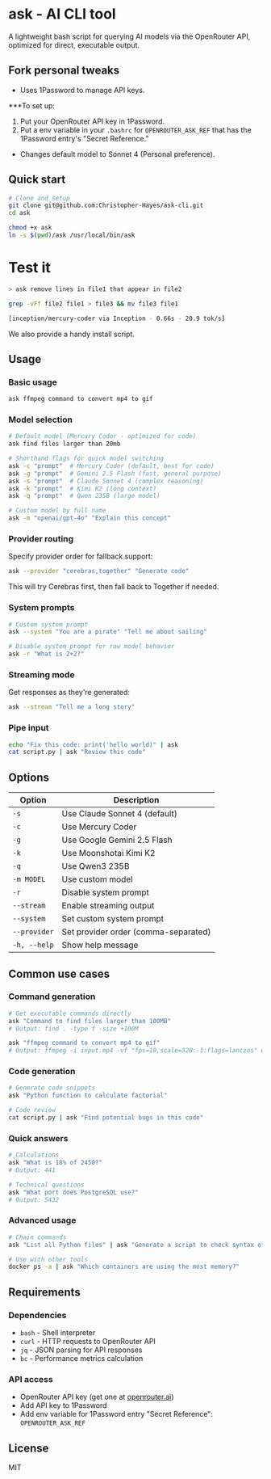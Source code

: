 # ask - AI CLI tool

A lightweight bash script for querying AI models via the OpenRouter API, optimized for direct, executable output.

## Fork personal tweaks

- Uses 1Password to manage API keys.

***To set up:

1. Put your OpenRouter API key in 1Password.
2. Put a env variable in your `.bashrc` for `OPENROUTER_ASK_REF` that has the 1Password entry's "Secret Reference."

- Changes default model to Sonnet 4 (Personal preference).

## Quick start

```bash
# Clone and setup
git clone git@github.com:Christopher-Hayes/ask-cli.git
cd ask

chmod +x ask
ln -s $(pwd)/ask /usr/local/bin/ask
```

# Test it

```bash
> ask remove lines in file1 that appear in file2

grep -vFf file2 file1 > file3 && mv file3 file1

[inception/mercury-coder via Inception - 0.66s - 20.9 tok/s]
```

We also provide a handy install script.

## Usage

### Basic usage

```bash
ask ffmpeg command to convert mp4 to gif
```

### Model selection

```bash
# Default model (Mercury Coder - optimized for code)
ask find files larger than 20mb

# Shorthand flags for quick model switching
ask -c "prompt"  # Mercury Coder (default, best for code)
ask -g "prompt"  # Gemini 2.5 Flash (fast, general purpose)
ask -s "prompt"  # Claude Sonnet 4 (complex reasoning)
ask -k "prompt"  # Kimi K2 (long context)
ask -q "prompt"  # Qwen 235B (large model)

# Custom model by full name
ask -m "openai/gpt-4o" "Explain this concept"
```

### Provider routing

Specify provider order for fallback support:

```bash
ask --provider "cerebras,together" "Generate code"
```

This will try Cerebras first, then fall back to Together if needed.

### System prompts

```bash
# Custom system prompt
ask --system "You are a pirate" "Tell me about sailing"

# Disable system prompt for raw model behavior
ask -r "What is 2+2?"
```

### Streaming mode

Get responses as they're generated:

```bash
ask --stream "Tell me a long story"
```

### Pipe input

```bash
echo "Fix this code: print('hello world)" | ask
cat script.py | ask "Review this code"
```

## Options

| Option | Description |
|--------|-------------|
| `-s` | Use Claude Sonnet 4 (default) |
| `-c` | Use Mercury Coder |
| `-g` | Use Google Gemini 2.5 Flash |
| `-k` | Use Moonshotai Kimi K2 |
| `-q` | Use Qwen3 235B |
| `-m MODEL` | Use custom model |
| `-r` | Disable system prompt |
| `--stream` | Enable streaming output |
| `--system` | Set custom system prompt |
| `--provider` | Set provider order (comma-separated) |
| `-h, --help` | Show help message |

## Common use cases

### Command generation
```bash
# Get executable commands directly
ask "Command to find files larger than 100MB"
# Output: find . -type f -size +100M

ask "ffmpeg command to convert mp4 to gif"
# Output: ffmpeg -i input.mp4 -vf "fps=10,scale=320:-1:flags=lanczos" output.gif
```

### Code generation
```bash
# Generate code snippets
ask "Python function to calculate factorial"

# Code review
cat script.py | ask "Find potential bugs in this code"
```

### Quick answers
```bash
# Calculations
ask "What is 18% of 2450?"
# Output: 441

# Technical questions
ask "What port does PostgreSQL use?"
# Output: 5432
```

### Advanced usage
```bash
# Chain commands
ask "List all Python files" | ask "Generate a script to check syntax of these files"

# Use with other tools
docker ps -a | ask "Which containers are using the most memory?"

```

## Requirements

### Dependencies
- `bash` - Shell interpreter
- `curl` - HTTP requests to OpenRouter API
- `jq` - JSON parsing for API responses
- `bc` - Performance metrics calculation

### API access
- OpenRouter API key (get one at [openrouter.ai](https://openrouter.ai))
- Add API key to 1Password
- Add env variable for 1Password entry "Secret Reference": `OPENROUTER_ASK_REF`

## License

MIT
